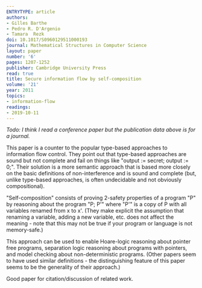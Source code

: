 ```yaml
---
ENTRYTYPE: article
authors:
- Gilles Barthe
- Pedro R. D'Argenio
- Tamara  Rezk
doi: 10.1017/S0960129511000193
journal: Mathematical Structures in Computer Science
layout: paper
number: '6'
pages: 1207-1252
publisher: Cambridge University Press
read: true
title: Secure information flow by self-composition
volume: '21'
year: 2011
topics:
- information-flow
readings:
- 2019-10-11
---
```


_Todo: I think I read a conference paper but the publication data above is for a journal._

This paper is a counter to the popular type-based approaches to information flow control.  They point out that type-based approaches are sound but not complete and fail on things like "output := secret; output := 0;".  Their solution is a more semantic approach that is based more closely on the basic definitions of non-interference and is sound and complete (but, unlike type-based approaches, is often undecidable and not obviously compositional).

"Self-composition" consists of proving 2-safety properties of a program "P" by reasoning about the program "P; P'" where "P'" is a copy of P with all variables renamed from x to x'.
(They make explicit the assumption that renaming a variable, adding a new variable, etc. does not affect the meaning - note that this may not be true if your program or language is not memory-safe.)

This approach can be used to enable Hoare-logic reasoning about pointer free programs, separation logic reasoning about programs with pointers, and model checking about non-deterministic programs.  (Other papers seem to have used similar definitions - the distinguishing feature of this paper seems to be the generality of their approach.)

Good paper for citation/discussion of related work.
